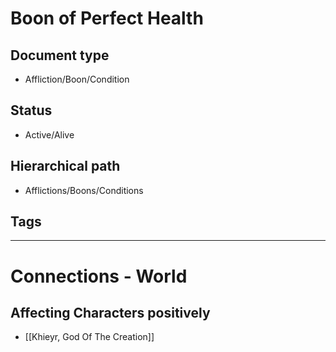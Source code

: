 # Boon of Perfect Health

## Document type

 - Affliction/Boon/Condition

## Status

 - Active/Alive

## Hierarchical path

 - Afflictions/Boons/Conditions

## Tags

---

# Connections - World

## Affecting Characters positively

 - [[Khieyr, God Of The Creation]]
